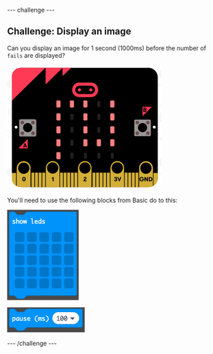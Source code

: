 \--- challenge \---

## Challenge: Display an image

Can you display an image for 1 second (1000ms) before the number of `fails` are displayed?

![ruutukaappaus](images/frustration-start-img.png)

You'll need to use the following blocks from Basic do to this:

![ruutukaappaus](images/frustration-blocks.png)

![ruutukaappaus](images/frustration-blocks2.png)

\--- /challenge \---
